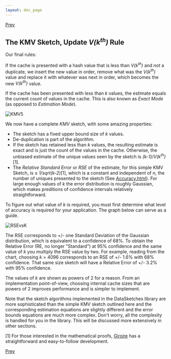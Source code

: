 ```yaml
---
layout: doc_page
---
```

[Prev](KMVrejection.html)<br>


## The KMV Sketch, Update <i>V(k<sup>th</sup>)</i> Rule
Our final rules: 

If the cache is presented with a hash value that is less than <i>V(k<sup>th</sup>)</i> and <i>not</i> a duplicate, we insert the new value in order, remove what was the <i>V(k<sup>th</sup>)</i> value and replace it with whatever was next in order, which becomes the new <i>V(k<sup>th</sup>)</i> value.

If the cache has been presented with less than <i>k</i> values,
the estimate equals the current count of values in the cache. This is also known as <i>Exact Mode</i> (as opposed to <i>Estimation Mode</i>).

<img class="doc-img-full" src="{{site.docs_img_dir}}KMV5.png" alt="KMV5" />

We now have a complete <i>KMV</i> sketch, with some amazing properties:

* The sketch has a fixed upper bound size of <i>k</i> values.
* De-duplication is part of the algorithm.
* If the sketch has retained less than <i>k</i> values, the resulting estimate is exact and is just the count of the values in the cache.  Otherwise, the unbiased estimate of the unique values seen by the sketch is <i>(k-1)/V(k<sup>th</sup>)</i>[1].
* The <i>Relative Standard Error</i> or <i>RSE</i> of the estimate, for this simple KMV Sketch, is &le; <i>1/sqrt(k-2)</i>[1],
which is a constant and independent of <i>n</i>, the number of uniques presented to the sketch (See [Accuracy.html](Accuracy)).
For large enough values of <i>k</i> the error distribution is roughly Gaussian, which makes preditions of confidence intervals relatively straightforward.

To figure out what value of <i>k</i> is required, you must first determine what level of accuracy is required for your application.  The graph below can serve as a guide.

<img class="doc-img-full" src="{{site.docs_img_dir}}RSEvsK.png" alt="RSEvsK" />

The RSE corresponds to +/- one Standard Deviation of the Gaussian distribution, which is equivalent to a confidence of 68%.  To obtain the Relative Error (RE, no longer "Standard") at 95% confidence and the same value of <i>k</i> you multiply the RSE value by two.  For example, reading from the chart, choosing <i>k</i> = 4096 corresponds to an RSE of +/- 1.6% with 68% confidence.  That same size sketch will have a Relative Error of +/- 3.2% with 95% confidence.

The values of <i>k</i> are shown as powers of 2 for a reason.  From an implementation point-of-view, choosing internal cache sizes that are powers of 2 improves performance and is simpler to implement.

Note that the sketch algorithms implemented in the DataSketches library are more sophisticated than the simple KMV sketch outlined here and the corresponding estimation equations are slightly different and the error bounds equations are much more complex. Don't worry, all the complexity is handled for you in the library. This will be discussed more extensively in other sections.


[1] For those interested in the mathematical proofs, 
<a href="http://www-sop.inria.fr/members/Frederic.Giroire/publis/Gi05.pdf">Giroire</a>
has a straightforward and easy-to-follow development.


[Prev](KMVrejection.html)<br>

